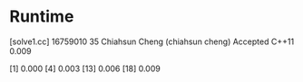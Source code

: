 # Runtime

[solve1.cc]
16759010    35  Chiahsun Cheng (chiahsun cheng)   Accepted  C++11   0.009

[1] 0.000
[4] 0.003
[13] 0.006
[18] 0.009
